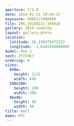 ```yaml
---
aperture: f/2.0
date: 2014-02-21 19:49:17
exposure: 50001/1000000
file: IMG_20140221_194916
gallery: 2014-cooking
layout: gallery-photo
location:
  latitude: 56.330379472222
  longitude: -2.8101548888889
model: One S
next: 2f25d67
ordering: 0
sizes:
  640w:
    height: 1132
    width: 640
  200x200:
    height: 200
    width: 200
  96x96:
    height: 96
    width: 96
title: null
make: HTC
---
```

